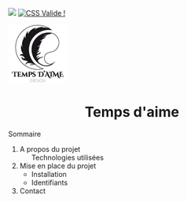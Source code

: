 <a href="https://codeclimate.com/github/nala777/temps_d_aime/maintainability"><img src="https://api.codeclimate.com/v1/badges/34eab41930a30c171f4e/maintainability"  style="margin:auto;"/></a>
<a href="http://jigsaw.w3.org/css-validator/check/referer">
    <img style="border:0;width:88px;height:31px"
        src="http://jigsaw.w3.org/css-validator/images/vcss"
        alt="CSS Valide !" />
</a>

<img src="app/public/Front/img/logo.png" alt="logo" style="margin: auto;">
<h1 style="text-align: center;">Temps d'aime</h1>

<summary>
    Sommaire
</summary>
<ol>
    <li>
        A propos du projet
        <ul>
            Technologies utilisées
        </ul>
    </li>
    <li>
        Mise en place du projet
        <ul>
            <li>Installation</li>
            <li>Identifiants</li>
        </ul>
    </li>
    <li>Contact</li>
</ol>

